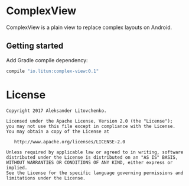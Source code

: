 # ComplexView
ComplexView is a plain view to replace complex layouts on Android.
## Getting started

Add Gradle compile dependency:

```groovy
compile "io.litun:complex-view:0.1"
```
License
=======

    Copyright 2017 Aleksander Litovchenko.

    Licensed under the Apache License, Version 2.0 (the "License");
    you may not use this file except in compliance with the License.
    You may obtain a copy of the License at

       http://www.apache.org/licenses/LICENSE-2.0

    Unless required by applicable law or agreed to in writing, software
    distributed under the License is distributed on an "AS IS" BASIS,
    WITHOUT WARRANTIES OR CONDITIONS OF ANY KIND, either express or implied.
    See the License for the specific language governing permissions and
    limitations under the License.
